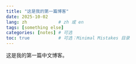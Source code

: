 ```yaml
---
title: "这是我的第一篇博客"
date: 2025-10-02
lang: zh            # zh 或 en
tags: [something else]
categories: [notes] # 可选
toc: true           # 可选：Minimal Mistakes 目录
---
```


这是我的第一篇中文博客。
